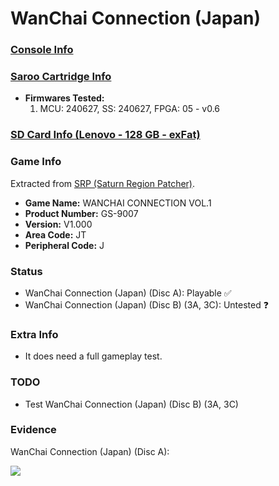 # WanChai Connection (Japan)

### [Console Info](../../../../../Info/Consoles/VA13/README.md)

### [Saroo Cartridge Info](../../../../../Info/Cartridges/RetroGameParadiseStore/1.32F/README.md)

- <b>Firmwares Tested:</b>
  1. MCU: 240627, SS: 240627, FPGA: 05 - v0.6

### [SD Card Info (Lenovo - 128 GB - exFat)](../../../../../Info/SdCards/Lenovo/128GB/exfat/README.md)

### Game Info

Extracted from [SRP (Saturn Region Patcher)](https://segaxtreme.net/resources/saturn-region-patcher.81/download).

- <b>Game Name:</b> WANCHAI CONNECTION VOL.1
- <b>Product Number:</b> GS-9007
- <b>Version:</b> V1.000
- <b>Area Code:</b> JT
- <b>Peripheral Code:</b> J

### Status

- WanChai Connection (Japan) (Disc A): Playable :white_check_mark:
- WanChai Connection (Japan) (Disc B) (3A, 3C): Untested :question:

### Extra Info

- It does need a full gameplay test.

### TODO

- Test WanChai Connection (Japan) (Disc B) (3A, 3C)

### Evidence

WanChai Connection (Japan) (Disc A):

[![](https://img.youtube.com/vi/4k9-_o1Yws8/0.jpg)](https://www.youtube.com/watch?v=4k9-_o1Yws8)
